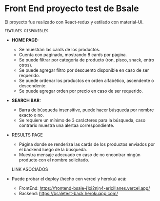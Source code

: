 # Front End proyecto test de Bsale

El proyecto fue realizado con React-redux y estilado con material-UI.

    FEATURES DISPONIBLES
* **HOME PAGE:**
    - Se muestran las cards de los productos.
    - Cuenta con paginado, mostrando 8 cards por página.
    - Se puede filtrar por categoría de producto (ron, pisco, snack, entro otros).
    - Se puede agregar filtro por descuento disponible en caso de ser requerido.
    - Se puede ordenar los productos en orden alfabético, ascendente o descendente.
    - Se puede agregar orden por precio en caso de ser requerido.




* **SEARCH BAR:**
    - Barra de búsqueda insensitive, puede hacer búsqueda por nombre exacto o no.
    - Se requiere un mínimo de 3 carácteres para la búsqueda, caso contrario muestra una alertaa correspondiente.




* RESULTS PAGE
    - Página donde se renderiza las cards de los productos enviados por el backend luego de la búsqueda.
    - Muestra mensaje adecuado en caso de no encontrar ningún producto con el nombre solicitado.


    LINK ASOCIADOS
* Puede probar el deploy (hecho con vercel y heroku) acá: 
    - FrontEnd: https://frontend-bsale-j1xi2njn4-ericillanes.vercel.app/
    - Backend: https://bsaletest-back.herokuapp.com/